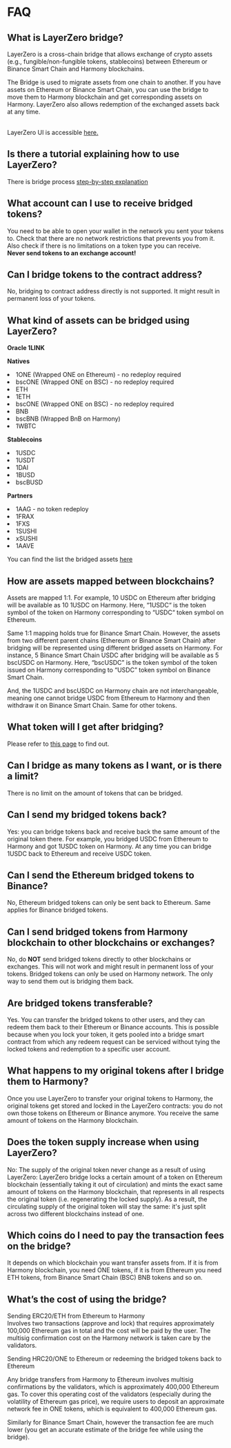 # FAQ

## What is LayerZero bridge?
LayerZero is a cross-chain bridge that allows exchange of crypto assets
(e.g., fungible/non-fungible tokens, stablecoins) between Ethereum or
Binance Smart Chain and Harmony blockchains.

The Bridge is used to migrate assets from one chain to another.
If you have assets on Ethereum or Binance Smart Chain, you can use the bridge to move them to Harmony blockchain and get corresponding assets on
Harmony. LayerZero also allows redemption of the exchanged assets back at any time.

<br />
LayerZero UI is accessible 
<a href="https://layerzero.bridge.harmony.one/" target="_blank">
here.
</a>


## Is there a tutorial explaining how to use LayerZero?
There is bridge process [step-by-step explanation](bridging-tutorial.md)

## What account can I use to receive bridged tokens?
You need to be able to open your wallet in the network you sent your tokens to.
Check that there are no network restrictions that prevents you from it.
Also check if there is no limitations on a token type you can receive.
<br>**Never send tokens to an exchange account!**

## Can I bridge tokens to the contract address? 
No, bridging to contract address directly is not supported. 
It might result in permanent loss of your tokens.

## What kind of assets can be bridged using LayerZero?
<b> Oracle 1LINK</b><br/>

[//]: # (ProxyERC20: 0xEe381e476b4335B8584A2026f3E845edaC2c69de<br/>)

[//]: # (ProxyHRC20: 0x6bEe6e5cf8E02833550B228D9CC6aD19Dae3743E)

<b>Natives</b>
<li>1ONE (Wrapped ONE on Ethereum) - no redeploy required</li>
<li>bscONE (Wrapped ONE on BSC) - no redeploy required</li>

[//]: # (Bsc: 0x03fF0ff224f904be3118461335064bB48Df47938)

[//]: # (ProxyBEP20: 0x55b9b75F2D456D010e6b8c6F62544c6EfC1c101D)

[//]: # (ProxyHRC20: 0x5B18a4E73F9A4fe337A072516b317863Ad3046aA)

<li>ETH </li>

[//]: # (ProxyERC20: 0x768Fa1aBbC38054f9fB2218e97778CC7b110C779<br/>)

[//]: # (ProxyHRC20: 0x905582f21fB9855c809d5b8933272a292dfbB138)

<li>1ETH</li>

[//]: # (Eth: Native token<br/>)

[//]: # (Hmy: 0x4cC435d7b9557d54d6EF02d69Bbf72634905Bf11<br/>)

[//]: # (ProxyERC20: 0x1Edb8BdeD80E1b87eD19EE7D97Ee80B4fDb615c1<br/>)

[//]: # (ProxyHRC20: 0x8d1eBcDa83fd905b597bF6d3294766B64ecF2AA7)

<li>bscONE (Wrapped ONE on BSC) - no redeploy required</li>
<li>BNB</li>

[//]: # (ProxyBEP20: 0x55b9b75F2D456D010e6b8c6F62544c6EfC1c101D<br/>)

[//]: # (ProxyHRC20: 0x5B18a4E73F9A4fe337A072516b317863Ad3046aA)

<li>bscBNB (Wrapped BnB on Harmony)</li>

[//]: # (HRC20 token: 0xDC60CcF6Ae05f898F4255EF580E731b4011100Ec<br/>)

[//]: # (ProxyBEP20: 0x128AEdC7f41ffb82131215e1722D8366faaD0CD4<br/>)

[//]: # (ProxyHRC20: 0x2c99FB3Da8c9308991C428f56D9F269F007Bd843)


<li>1WBTC</li>

[//]: # (Eth: 0x2260FAC5E5542a773Aa44fBCfeDf7C193bc2C599<br/>)

[//]: # (Hmy: 0x118f50d23810c5E09Ebffb42d7D3328dbF75C2c2<br/>)

[//]: # (ProxyERC20: 0x7A49bede3363304D69A0e09548B8B4c5EfD84ba4<br/>)

[//]: # (ProxyHRC20: 0x55E63987e788B1C1C13d70f0592e678f38943e73)

<b>Stablecoins</b>

<li>1USDC</li>

[//]: # (Eth: 0xA0b86991c6218b36c1d19D4a2e9Eb0cE3606eB48<br/>)

[//]: # (Hmy: 0xBC594CABd205bD993e7FfA6F3e9ceA75c1110da5<br/>)

[//]: # (ProxyERC20: 0x4f52b41a778761bd2eea5b7b7ed8cbdaa02cef3e<br/>)

[//]: # (ProxyHRC20: 0xfB5a2461D49D83348C557A5Ad7AA938DCF444d7f)
<li>1USDT</li>

[//]: # (Eth: 0xdAC17F958D2ee523a2206206994597C13D831ec7<br/>)

[//]: # (Hmy: 0xF2732e8048f1a411C63e2df51d08f4f52E598005<br/>)

[//]: # (ProxyERC20: 0xF6a097b278383eF0A800ABD7d700b29B159B19b5<br/>)

[//]: # (ProxyHRC20: 0x9e61d6A7B4746922E68D710d9454D3558BC8dF1C)
<li>1DAI</li>

[//]: # (Eth: 0x6B175474E89094C44Da98b954EedeAC495271d0F<br/>)

[//]: # (Hmy: 0xd068722E4e1387E4958300D1e625d2878f784125<br/>)

[//]: # (ProxyERC20: 0x85db5268403700e901285E8B8Fb0CADf4212B95E<br/>)

[//]: # (ProxyHRC20: 0x664491FD329a1b98d83Cf585CC2e54af5Ab11CBD)
<li>1BUSD</li>

[//]: # (Eth: 0x4Fabb145d64652a948d72533023f6E7A623C7C53<br/>)

[//]: # (Hmy: 0xFeee03BFBAA49dc8d11DDAab8592546018dfb709<br/>)

[//]: # (ProxyERC20: 0xAd7514b8B1EADFad8B1Ff0873Dba52E304C87446<br/>)

[//]: # (ProxyHRC20: 0xaDC74a8D0A066519252eF2C61776552e7bD2ab8c)
<li>bscBUSD</li>

[//]: # (Bsc: 0xe9e7CEA3DedcA5984780Bafc599bD69ADd087D56<br/>)

[//]: # (Hmy: 0x1Aa1F7815103c0700b98f24138581b88d4cf9769<br/>)

[//]: # (ProxyBEP20: 0x98e871aB1cC7e3073B6Cc1B661bE7cA678A33f7F<br/>)

[//]: # (ProxyHRC20: 0x10681e186C5A9565230BADd8c9422bf26C2D8B21)

<b>Partners</b>
<li>1AAG - no token redeploy</li>

[//]: # (Token: 0xAE0609A062a4eAED49dE28C5f6A193261E0150eA<br/>)

[//]: # (ProxyERC20: 0x128AEdC7f41ffb82131215e1722D8366faaD0CD4<br/>)

[//]: # (ProxyHRC20: 0x3a220588A9c76Cc928a10cDa5D59162A4B328c51)
<li>1FRAX</li>

[//]: # (Token: 0xd9E290C1Cb1cAF57ca12A4F03fC3eE5689bF2D83<br/>)

[//]: # (ProxyERC20: 0x0486d2c4E7Be28c8B45459DcB23De077c03b299d<br/>)

[//]: # (ProxyHRC20: 0x869860b1086103077780657788871EB5d510985a)
<li>1FXS</li>

[//]: # (Token: 0xbea6830380Dfb0283A699B0E085309215A24d9cc<br/>)

[//]: # (ProxyERC20: 0x3e843802863904CB57C8f0f810e430A49C841d02<br/>)

[//]: # (ProxyHRC20: 0xF689CD65C3d981DC68545eC1E8e666C243cEA028)
<li>1SUSHI</li>

[//]: # (Token: 0x41b7199da8276DbdEd449D717BAFFaB8C43A6a10<br/>)

[//]: # (ProxyERC20: 0x7b0c1DDBef7ce61911208f84cfc0BcD1184236d0<br/>)

[//]: # (ProxyHRC20: 0x7E46C325ca5119F379D9911EDF11f57dF94144F4)
<li>xSUSHI</li>

[//]: # (Token: 0x4caC2771ab80107a5035bFEc0aB7E745ed598D8D<br/>)

[//]: # (ProxyERC20: 0x85bA92E2adE9EF7857850C7c0E6f7AC441fA6E57<br/>)

[//]: # (ProxyHRC20: 0x2d69DD6489345F87326CF97E14A8bD65a51b8d59)
<li>1AAVE</li>

[//]: # (Token: 0x8fD86715C0939138ff8D268B3fbF23043856a52e<br/>)

[//]: # (ProxyERC20: 0xAB29422593a2044DAA02150C9Bb145d587cf4FDB<br/>)

[//]: # (ProxyHRC20: 0x5085d983C015e06d73111DAb1B1ff7B3912e5bC6)

You can find the list the bridged assets 
<a href="https://layerzero.bridge.harmony.one/tokens" target="_blank">
here
</a>

## How are assets mapped between blockchains?
Assets are mapped 1:1. For example, 10 USDC on Ethereum after
bridging will be available as 10 1USDC on Harmony. Here, “1USDC“ is
the token symbol of the token on Harmony corresponding to “USDC“ token symbol on Ethereum.

Same 1:1 mapping holds true for Binance Smart Chain. However, the
assets from two different parent chains (Ethereum or Binance Smart
Chain) after bridging will be represented using different bridged
assets on Harmony. For instance, 5 Binance Smart Chain USDC after
bridging will be available as 5 bscUSDC on Harmony. Here, “bscUSDC”
is the token symbol of the token issued on Harmony corresponding to
“USDC” token symbol on Binance Smart Chain.

And, the 1USDC and bscUSDC on Harmony chain are not interchangeable, meaning one
cannot bridge USDC from Ethereum to Harmony and then withdraw it on
Binance Smart Chain. Same for other tokens.

## What token will I get after bridging?
Please refer to [this page](bridged-tokens.md) to find out.

## Can I bridge as many tokens as I want, or is there a limit?
There is no limit on the amount of tokens that can be bridged.

## Can I send my bridged tokens back?
Yes: you can bridge tokens back and receive back the same amount of the original token there.
For example, you bridged USDC from Ethereum to Harmony and got 1USDC token on Harmony. 
At any time you can bridge 1USDC back to Ethereum and receive USDC token.

## Can I send the Ethereum bridged tokens to Binance?
No, Ethereum bridged tokens can only be sent back to Ethereum. 
Same applies for Binance bridged tokens.

## Can I send bridged tokens from Harmony blockchain to other blockchains or exchanges?
No, do **NOT** send bridged tokens directly to other blockchains or exchanges. 
This will not work and might result in permanent loss of your tokens. 
Bridged tokens can only be used on Harmony network. The only way to send them out is bridging them back.

## Are bridged tokens transferable?
Yes. You can transfer the bridged tokens to other users, and they can
redeem them back to their Ethereum or Binance accounts. This is possible because
when you lock your token, it gets pooled into a bridge smart contract
from which any redeem request can be serviced without tying the locked
tokens and redemption to a specific user account.

## What happens to my original tokens after I bridge them to Harmony?
Once you use LayerZero to transfer your original tokens to 
Harmony, the original tokens get stored and locked in the LayerZero
contracts: you do not own those tokens on Ethereum or Binance anymore. 
You receive the same amount of tokens on the Harmony blockchain.

## Does the token supply increase when using LayerZero?
No: The supply of the original token never change as a result of using
LayerZero: LayerZero bridge locks a certain amount of a token on Ethereum
blockchain (essentially taking it out of circulation) and mints the
exact same amount of tokens on the Harmony blockchain, that represents
in all respects the original token (i.e. regenerating the locked
supply). As a result, the circulating supply of the original token will
stay the same: it's just split across two different blockchains instead
of one.

## Which coins do I need to pay the transaction fees on the bridge?
It depends on which blockchain you want transfer assets from. If it is from Harmony blockchain, you need ONE tokens, if it is from Ethereum you need ETH tokens, from Binance Smart Chain (BSC) BNB tokens and so on.

## What’s the cost of using the bridge?
Sending ERC20/ETH from Ethereum to Harmony
<br />
Involves two transactions (approve and lock) that requires
approximately 100,000 Ethereum gas in total and the cost will be paid
by the user. The multisig confirmation cost on the Harmony network is
taken care by the validators.

Sending HRC20/ONE to Ethereum or redeeming the bridged tokens back
to Ethereum

Any bridge transfers from Harmony to Ethereum involves multisig
confirmations by the validators, which is approximately 400,000
Ethereum gas. To cover this operating cost of the validators
(especially during the volatility of Ethereum gas price), we require
users to deposit an approximate network fee in ONE tokens, which is
equivalent to 400,000 Ethereum gas.

Similarly for Binance Smart Chain, however the transaction fee are
much lower (you get an accurate estimate of the bridge fee while using
the bridge).


